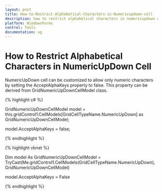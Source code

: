 ```yaml
---
layout: post
title: How-to-Restrict-Alphabetical-Characters-in-Numericupdown-cell
description: how to restrict alphabetical characters in numericupdown cell
platform: WindowsForms
control: Tools
documentation: ug
---
```


# How to Restrict Alphabetical Characters in NumericUpDown Cell

NumericUpDown cell can be customized to allow only numeric characters by setting the AcceptAlphaKeys property to false. This property can be derived from GridNumericUpDownCellModel class.

{% highlight c# %}

GridNumericUpDownCellModel model = this.gridControl1.CellModels[GridCellTypeName.NumericUpDown] as GridNumericUpDownCellModel;

model.AcceptAlphaKeys = false;


{% endhighlight %}

{% highlight vbnet %}

Dim model As GridNumericUpDownCellModel = TryCast(Me.gridControl1.CellModels(GridCellTypeName.NumericUpDown), GridNumericUpDownCellModel)

model.AcceptAlphaKeys = False


{% endhighlight %}

